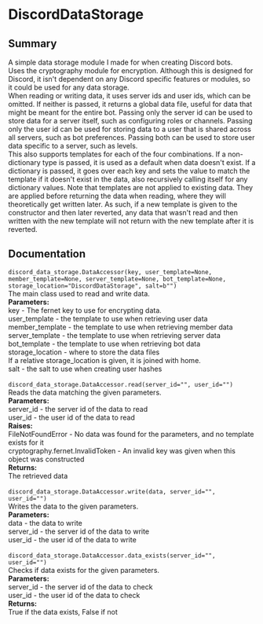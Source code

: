# DiscordDataStorage
## Summary
A simple data storage module I made for when creating Discord bots. <br />
Uses the cryptography module for encryption. Although this is designed for Discord, it isn't dependent on any Discord specific features or modules, so it could be used for any data storage. <br />
When reading or writing data, it uses server ids and user ids, which can be omitted. If neither is passed, it returns a global data file, useful for data that might be meant for the entire bot. Passing only the server id can be used to store data for a server itself, such as configuring roles or channels. Passing only the user id can be used for storing data to a user that is shared across all servers, such as bot preferences. Passing both can be used to store user data specific to a server, such as levels. <br />
This also supports templates for each of the four combinations. If a non-dictionary type is passed, it is used as a default when data doesn't exist. If a dictionary is passed, it goes over each key and sets the value to match the template if it doesn't exist in the data, also recursively calling itself for any dictionary values. Note that templates are not applied to existing data. They are applied before returning the data when reading, where they will theoretically get written later. As such, if a new template is given to the constructor and then later reverted, any data that wasn't read and then written with the new template will not return with the new template after it is reverted. <br />
## Documentation
`discord_data_storage.DataAccessor(key, user_template=None, member_template=None, server_template=None, bot_template=None, storage_location="DiscordDataStorage", salt=b"")` <br />
The main class used to read and write data. <br />
**Parameters:** <br />
key - The fernet key to use for encrypting data. <br />
user_template - the template to use when retrieving user data <br />
member_template - the template to use when retrieving member data <br />
server_template - the template to use when retrieving server data <br />
bot_template - the template to use when retrieving bot data <br />
storage_location - where to store the data files <br />
If a relative storage_location is given, it is joined with home. <br />
salt - the salt to use when creating user hashes <br />
 <br />
`discord_data_storage.DataAccessor.read(server_id="", user_id="")` <br />
Reads the data matching the given parameters. <br />
**Parameters:** <br />
server_id - the server id of the data to read <br />
user_id - the user id of the data to read <br />
**Raises:** <br />
FileNotFoundError - No data was found for the parameters, and no template exists for it <br />
cryptography.fernet.InvalidToken - An invalid key was given when this object was constructed <br />
**Returns:** <br />
The retrieved data <br />
 <br />
`discord_data_storage.DataAccessor.write(data, server_id="", user_id="")` <br />
Writes the data to the given parameters. <br />
**Parameters:** <br />
data - the data to write <br />
server_id - the server id of the data to write <br />
user_id - the user id of the data to write <br />
 <br />
`discord_data_storage.DataAccessor.data_exists(server_id="", user_id="")` <br />
Checks if data exists for the given parameters. <br />
**Parameters:** <br />
server_id - the server id of the data to check <br />
user_id - the user id of the data to check <br />
**Returns:** <br />
True if the data exists, False if not <br />
